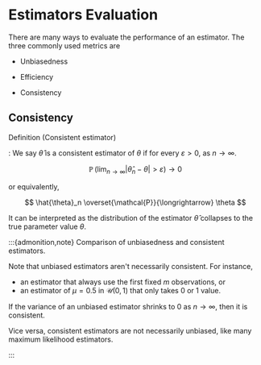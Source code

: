# Estimators Evaluation

There are many ways to evaluate the performance of an estimator. The three commonly used metrics are

- Unbiasedness

- Efficiency

- Consistency


## Consistency

Definition (Consistent estimator)

: We say $\hat{\theta}$ is a consistent estimator of $\theta$ if for every $\varepsilon > 0$, as $n\rightarrow \infty$.


  $$
  \operatorname{\mathbb{P}}\left(\lim_{n \rightarrow \infty} \left\vert \hat{\theta}_n - \theta \right\vert > \varepsilon \right) \rightarrow 0
  $$

  or equivalently,

  $$
  \hat{\theta}_n  \overset{\mathcal{P}}{\longrightarrow} \theta
  $$

It can be interpreted as the distribution of the estimator $\hat{\theta}$ collapses to the true parameter value $\theta$.



:::{admonition,note} Comparison of unbiasedness and consistent estimators.

Note that unbiased estimators aren't necessarily consistent. For instance,

- an estimator that always use the first fixed $m$ observations, or
- an estimator of $\mu=0.5$ in $\mathcal{U}(0,1)$ that only takes $0$ or $1$ value.

If the variance of an unbiased estimator shrinks to 0 as $n\rightarrow \infty$, then it is consistent.

Vice versa, consistent estimators are not necessarily unbiased, like many maximum likelihood estimators.

:::
